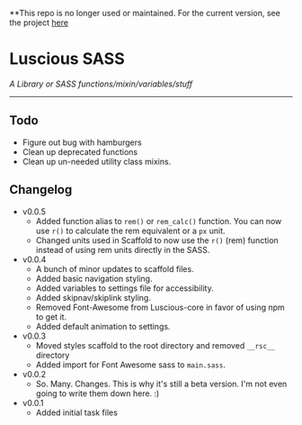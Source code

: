 **This repo is no longer used or maintained. For the current version, see the project [here](https://github.com/workwithizzi/luscious)

# Luscious SASS
*A Library or SASS functions/mixin/variables/stuff*

---

## Todo
- Figure out bug with hamburgers
- Clean up deprecated functions
- Clean up un-needed utility class mixins.

## Changelog
- v0.0.5
	- Added function alias to `rem()` or `rem_calc()` function. You can now use `r()` to calculate the rem equivalent or a `px` unit.
	- Changed units used in Scaffold to now use the `r()` (rem) function instead of using rem units directly in the SASS.
- v0.0.4
	- A bunch of minor updates to scaffold files.
	- Added basic navigation styling.
	- Added variables to settings file for accessibility.
	- Added skipnav/skiplink styling.
	- Removed Font-Awesome from Luscious-core in favor of using npm to get it.
	- Added default animation to settings.
- v0.0.3
	- Moved styles scaffold to the root directory and removed `__rsc__` directory
	- Added import for Font Awesome sass to `main.sass`.
- v0.0.2
	- So. Many. Changes. This is why it's still a beta version. I'm not even going to write them down here. :)
- v0.0.1
	- Added initial task files
